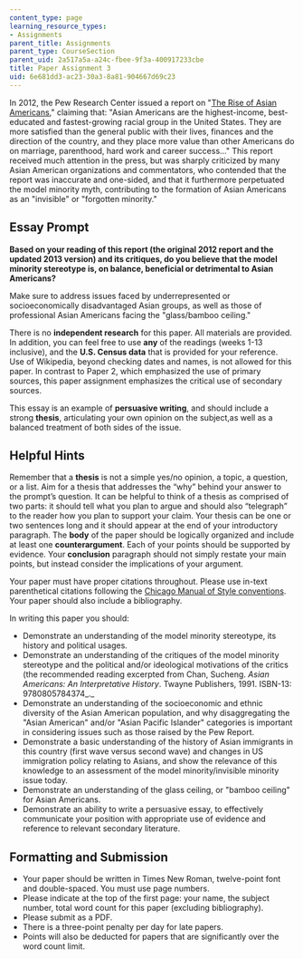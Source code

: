 ```yaml
---
content_type: page
learning_resource_types:
- Assignments
parent_title: Assignments
parent_type: CourseSection
parent_uid: 2a517a5a-a24c-fbee-9f3a-400917233cbe
title: Paper Assignment 3
uid: 6e681dd3-ac23-30a3-8a81-904667d69c23
---
```


In 2012, the Pew Research Center issued a report on "[The Rise of Asian Americans](http://www.pewsocialtrends.org/2012/06/19/the-rise-of-asian-americans/)," claiming that: "Asian Americans are the highest-income, best-educated and fastest-growing racial group in the United States. They are more satisfied than the general public with their lives, finances and the direction of the country, and they place more value than other Americans do on marriage, parenthood, hard work and career success…" This report received much attention in the press, but was sharply criticized by many Asian American organizations and commentators, who contended that the report was inaccurate and one-sided, and that it furthermore perpetuated the model minority myth, contributing to the formation of Asian Americans as an "invisible" or "forgotten minority."

Essay Prompt
------------

**Based on your reading of this report (the original 2012 report and the updated 2013 version) and its critiques, do you believe that the model minority stereotype is, on balance, beneficial or detrimental to Asian Americans?**  
  
Make sure to address issues faced by underrepresented or socioeconomically disadvantaged Asian groups, as well as those of professional Asian Americans facing the "glass/bamboo ceiling."  
  
There is no **independent research** for this paper. All materials are provided. In addition, you can feel free to use **any** of the readings (weeks 1-13 inclusive), and the **U.S. Census data** that is provided for your reference. Use of Wikipedia, beyond checking dates and names, is not allowed for this paper. In contrast to Paper 2, which emphasized the use of primary sources, this paper assignment emphasizes the critical use of secondary sources.  
  
This essay is an example of **persuasive writing**, and should include a strong **thesis**, articulating your own opinion on the subject,as well as a balanced treatment of both sides of the issue.

Helpful Hints
-------------

Remember that a **thesis** is not a simple yes/no opinion, a topic, a question, or a list. Aim for a thesis that addresses the “why” behind your answer to the prompt’s question. It can be helpful to think of a thesis as comprised of two parts: it should tell what you plan to argue and should also “telegraph” to the reader how you plan to support your claim. Your thesis can be one or two sentences long and it should appear at the end of your introductory paragraph. The **body** of the paper should be logically organized and include at least one **counterargument**. Each of your points should be supported by evidence. Your **conclusion** paragraph should not simply restate your main points, but instead consider the implications of your argument.  
  
Your paper must have proper citations throughout. Please use in-text parenthetical citations following the [Chicago Manual of Style conventions](http://www.chicagomanualofstyle.org/tools_citationguide.html ). Your paper should also include a bibliography.  
  
In writing this paper you should:

*   Demonstrate an understanding of the model minority stereotype, its history and political usages.
*   Demonstrate an understanding of the critiques of the model minority stereotype and the political and/or ideological motivations of the critics (the recommended reading excerpted from Chan, Sucheng. _Asian Americans: An Interpretative History_. Twayne Publishers, 1991. ISBN-13: 9780805784374_._
*   Demonstrate an understanding of the socioeconomic and ethnic diversity of the Asian American population, and why disaggregating the "Asian American" and/or "Asian Pacific Islander" categories is important in considering issues such as those raised by the Pew Report.
*   Demonstrate a basic understanding of the history of Asian immigrants in this country (first wave versus second wave) and changes in US immigration policy relating to Asians, and show the relevance of this knowledge to an assessment of the model minority/invisible minority issue today.
*   Demonstrate an understanding of the glass ceiling, or "bamboo ceiling" for Asian Americans.
*   Demonstrate an ability to write a persuasive essay, to effectively communicate your position with appropriate use of evidence and reference to relevant secondary literature.

Formatting and Submission
-------------------------

*   Your paper should be written in Times New Roman, twelve-point font and double-spaced. You must use page numbers.
*   Please indicate at the top of the first page: your name, the subject number, total word count for this paper (excluding bibliography).
*   Please submit as a PDF.
*   There is a three-point penalty per day for late papers.
*   Points will also be deducted for papers that are significantly over the word count limit.